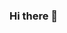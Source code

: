 ### Hi there 👋
<!--
**rolonaselvagem/rolonaselvagem** is a ✨ _special_ ✨ repository because its `README.md` (this file) appears on your GitHub profile.

Here are some ideas to get you started:

- 🔭 Eu sou etudante do ensino médio.
- 🌱 I’m currently learning  que  sou mais do que eu pensava
- 👯 I’m looking to collaborate on  ajudar os proffessores
- 🤔 I’m looking for help with  a ,elhora d etudo
- 💬 Ask me about  musculação
- 📫 How to reach me:so che
- 😄 Pronouns: ...
- ⚡ Fun fact: jogo bola
-->
